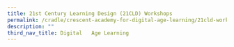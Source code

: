 ```yaml
---
title: 21st Century Learning Design (21CLD) Workshops
permalink: /cradle/crescent-academy-for-digital-age-learning/21cld-workshops/
description: ""
third_nav_title: Digital   Age Learning
---
```

